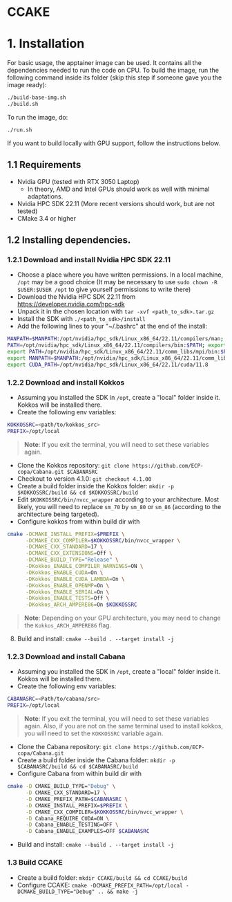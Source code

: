 # CCAKE

# 1. Installation

For basic usage, the apptainer image can be used. It contains all the dependencies needed to run the code on CPU.
To build the image, run the following command inside its folder (skip this step if someone gave you the image ready):
``` bash
./build-base-img.sh
./build.sh
```
To run the image, do:
``` bash
./run.sh
```

If you want to build locally with GPU support, follow the instructions below.

## 1.1 Requirements

- Nvidia GPU (tested with RTX 3050 Laptop)
    * In theory, AMD and Intel GPUs should work as well with minimal
    adaptations.
- Nvidia HPC SDK 22.11 (More recent versions should work, but are not tested)
- CMake 3.4 or higher

## 1.2 Installing dependencies.

### 1.2.1 Download and install Nvidia HPC SDK 22.11
- Choose a place where you have written permissions. In a local machine, `/opt` may be a good choice
(It may be necessary to use `sudo chown -R $USER:$USER /opt` to give yourself permissions to write there)
- Download the Nvidia HPC SDK 22.11 from https://developer.nvidia.com/hpc-sdk
- Unpack it in the chosen location with `tar -xvf <path_to_sdk>.tar.gz`
- Install the SDK with `./<path_to_sdk>/install`
- Add the following lines to your "~/.bashrc" at the end of the install:
``` bash
MANPATH=$MANPATH:/opt/nvidia/hpc_sdk/Linux_x86_64/22.11/compilers/man; export MANPATH
PATH=/opt/nvidia/hpc_sdk/Linux_x86_64/22.11/compilers/bin:$PATH; export PATH
export PATH=/opt/nvidia/hpc_sdk/Linux_x86_64/22.11/comm_libs/mpi/bin:$PATH
export MANPATH=$MANPATH:/opt/nvidia/hpc_sdk/Linux_x86_64/22.11/comm_libs/mpi/man
export CUDA_PATH=/opt/nvidia/hpc_sdk/Linux_x86_64/22.11/cuda/11.8
```

### 1.2.2 Download and install Kokkos
- Assuming you installed the SDK in `/opt`, create a "local" folder inside it. Kokkos will be installed there.
- Create the following env variables:
``` bash
KOKKOSSRC=<path/to/kokkos_src>
PREFIX=/opt/local
```
> **Note**: If you exit the terminal, you will need to set these variables again.
- Clone the Kokkos repository: `git clone https://github.com/ECP-copa/Cabana.git $CABANASRC`
- Checkout to version 4.1.0: `git checkout 4.1.00`
- Create a build folder inside the Kokkos folder: `mkdir -p $KOKKOSSRC/build && cd $KOKKOSSRC/build`
- Edit `$KOKKOSSRC/bin/nvcc_wrapper` according to your architecture. Most likely, you will need to replace `sm_70` by `sm_80` or `sm_86` (according to the architecture being targeted).
- Configure kokkos from within build dir with 
```bash
cmake -DCMAKE_INSTALL_PREFIX=$PREFIX \
      -DCMAKE_CXX_COMPILER=$KOKKOSSRC/bin/nvcc_wrapper \
      -DCMAKE_CXX_STANDARD=17 \
      -DCMAKE_CXX_EXTENSIONS=Off \
      -DCMAKE_BUILD_TYPE="Release" \
      -DKokkos_ENABLE_COMPILER_WARNINGS=ON \
      -DKokkos_ENABLE_CUDA=On \
      -DKokkos_ENABLE_CUDA_LAMBDA=On \
      -DKokkos_ENABLE_OPENMP=On \
      -DKokkos_ENABLE_SERIAL=On \
      -DKokkos_ENABLE_TESTS=Off \
      -DKokkos_ARCH_AMPERE86=On $KOKKOSSRC
```
> **Note**: Depending on your GPU architecture, you may need to change the `Kokkos_ARCH_AMPERE86` flag.
8. Build and install: `cmake --build . --target install -j`
### 1.2.3 Download and install Cabana
- Assuming you installed the SDK in `/opt`, create a "local" folder inside it. Kokkos will be installed there.
- Create the following env variables:
``` bash
CABANASRC=<Path/to/cabana/src>
PREFIX=/opt/local
```
> **Note**: If you exit the terminal, you will need to set these variables again. Also, if you are not on the same terminal used to
install kokkos, you will need to set the `KOKKOSSRC` variable again.
- Clone the Cabana repository: `git clone https://github.com/ECP-copa/Cabana.git`
- Create a build folder inside the Cabana folder: `mkdir -p $CABANASRC/build && cd $CABANASRC/build`
- Configure Cabana from within build dir with 
```bash
cmake -D CMAKE_BUILD_TYPE="Debug" \
      -D CMAKE_CXX_STANDARD=17 \
      -D CMAKE_PREFIX_PATH=$CABANASRC \
      -D CMAKE_INSTALL_PREFIX=$PREFIX \
      -D CMAKE_CXX_COMPILER=$KOKKOSSRC/bin/nvcc_wrapper \
      -D Cabana_REQUIRE_CUDA=ON \
      -D Cabana_ENABLE_TESTING=OFF \
      -D Cabana_ENABLE_EXAMPLES=OFF $CABANASRC    
```
- Build and install: `cmake --build . --target install -j`
### 1.3 Build CCAKE

- Create a build folder:  `mkdir CCAKE/build && cd CCAKE/build`
- Configure CCAKE: `cmake -DCMAKE_PREFIX_PATH=/opt/local -DCMAKE_BUILD_TYPE="Debug" .. && make -j`
